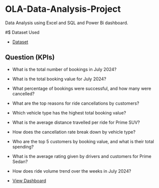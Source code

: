 # OLA-Data-Analysis-Project
Data Analysis using Excel and SQL and Power Bi dashboard.

#$ Dataset Used
- <a href = "https://github.com/masabjatoi/OLA-Data-Analysis-Project/blob/main/Bookings-100000-Rows.xlsx">Dataset</a>

## Question (KPIs)
 - What is the total number of bookings in July 2024?
 - What is the total booking value for July 2024?
 - What percentage of bookings were successful, and how many were cancelled?
 - What are the top reasons for ride cancellations by customers?
 - Which vehicle type has the highest total booking value?
 - What is the average distance travelled per ride for Prime SUV?
 - How does the cancellation rate break down by vehicle type?
 - Who are the top 5 customers by booking value, and what is their total spending?
 - What is the average rating given by drivers and customers for Prime Sedan?
 - How does ride volume trend over the weeks in July 2024?


 - <a href = "https://app.powerbi.com/links/9sScZi34tC?ctid=9b4836fa-8245-4277-b525-89a5fc2cbb5d&pbi_source=linkShare&bookmarkGuid=e92dcf5e-b99e-4718-8aad-505dd6c18ac1">View Dashboard</a>

